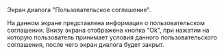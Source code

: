 Экран диалога "Пользовательское соглашение".

На данном экране представлена информация о пользовательском соглашении. 
Внизу экрана отображена кнопка "Ok", при нажатии на которую пользователь принимает условия данного пользовательского соглашения, после чего экран диалога будет закрыт. 